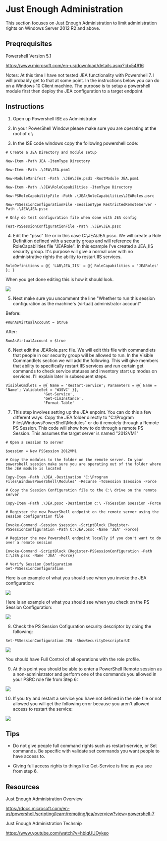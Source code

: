 # Just Enough Administration

This section focuses on Just Enough Administration to limit administration rights on Windows Server 2012 R2 and above. 

## Preqrequisites

Powershell Version 5.1

https://www.microsoft.com/en-us/download/details.aspx?id=54616

Notes: At this time I have not tested JEA functionality with Powershell 7. I will probably get to that at some point. In the instructions below you can do on a Windows 10 Client machine. The purpose is to setup a powershell module first then deploy the JEA configuration to a target endpoint.

## Instructions

1. Open up Powershell ISE as Administrator

2. In your PowerShell Window please make sure you are operating at the root of c:\

3. In the ISE code windows copy the following powershell code:

```
# Create a JEA Directory and module setup

New-Item -Path JEA -ItemType Directory

New-Item -Path .\JEA\JEA.psm1

New-ModuleManifest -Path .\JEA\JEA.psd1 -RootModule JEA.psm1

New-Item -Path .\JEA\RoleCapabilities -ItemType Directory

New-PSRoleCapabilityFile -Path .\JEA\RoleCapabilities\JEARoles.psrc

New-PSSessionConfigurationFile -SessionType RestrictedRemoteServer -Path .\JEA\JEA.pssc

# Only do test configuration file when done with JEA config

Test-PSSessionConfigurationFile -Path .\JEA\JEA.pssc
```

4. Edit the "pssc" file or in this case C:\JEA\JEA.pssc. We will create a Role Definition defined with a security group and will reference the RoleCapabilities file "JEARole". In this example I've created a JEA_IIS security group. It's purpose will give a normal user with no administrative rights the ability to restart IIS services. 

```
RoleDefinitions = @{ 'LAB\JEA_IIS' = @{ RoleCapabilities = 'JEARoles' }; }
```

When you get done editing this is how it should look.

![](https://github.com/rootsecdev/Microsoft-Blue-Forest/blob/master/Powershell/JEA/Screenshots/JEA1.PNG)

5. Next make sure you uncomment the line "Whether to run this session configuration as the machine's (virtual) administrator account"

Before:

```
#RunAsVirtualAccount = $true
```

After:

```
RunAsVirtualAccount = $true
```

6. Next edit the JEARole.psrc file. We will edit this file with commandlets that people in our security group will be allowed to run. In the Visible Commandlets section we will add the following. This will give members that ability to specifically restart IIS services and run certain get commands to check service statuses and inventory start up modes on services. I'll explain later in subsequent steps. 

```
VisibleCmdlets = @{ Name = 'Restart-Service'; Parameters = @{ Name = 'Name'; ValidateSet = 'W3SVC' }},
                 'Get-Service',
                 'Get-CimInstance',
                 'Format-Table'
```

7. This step involves setting up the JEA enpoint. You can do this a few different ways. Copy the JEA folder directly to "C:\Program Files\WindowsPowerShell\Modules" or do it remotely through a Remote PS Session. This code will show how to do through a remote PS Session. This assumes the target server is named "2012VM1"

```
# Open a session to server

$session = New PSSession 2012VM1

# Copy the modules to the folder on the remote server. In your powershell session make sure you are operating out of the folder where the JEA module is located

Copy-Item -Path .\JEA -Destination 'C:\Program Files\WindowsPowerShell\Modules' -Recurse -ToSession $session -Force

# Copy the Session Configuration file to the C:\ drive on the remote server

Copy-Item -Path .\JEA.pssc -Destination c:\ -ToSession $session -Force

# Register the new PowerShell endpoint on the remote server using the session configuration file

Invoke-Command -Session $session -ScriptBlock {Register-PSSessionConfiguration -Path C:\JEA.pssc -Name 'JEA' -Force}

# Register the new Powershell endpoint locally if you don't want to do over a remote session

Invoke-Command -ScriptBlock {Register-PSSessionConfiguration -Path C:\JEA.pssc -Name 'JEA' -Force}

# Verify Session Configuration 
Get-PSSessionConfiguration

```
Here is an example of what you should see when you invoke the JEA configuration:

![](https://github.com/rootsecdev/Microsoft-Blue-Forest/blob/master/Powershell/JEA/Screenshots/JEA2.PNG)

Here is an example of what you should see when you check on the PS Session Configuration:

![](https://github.com/rootsecdev/Microsoft-Blue-Forest/blob/master/Powershell/JEA/Screenshots/JEA4.PNG)

8. Check the PS Session Cofiguration security descriptor by doing the following:

```
Set-PSSessionConfiguration JEA -ShowSecurityDescriptorUI
```

![](https://github.com/rootsecdev/Microsoft-Blue-Forest/blob/master/Powershell/JEA/Screenshots/JEA3.PNG)

You should have Full Control of all operations with the role profile.

9. At this point you should be able to enter a PowerShell Remote session as a non-administrator and perform one of the commands you allowed in your PSRC role file from Step 6:

![](https://github.com/rootsecdev/Microsoft-Blue-Forest/blob/master/Powershell/JEA/Screenshots/JEA5.PNG)

10. If you try and restart a service you have not defined in the role file or not allowed you will get the following error because you aren't allowed access to restart the service: 

![](https://github.com/rootsecdev/Microsoft-Blue-Forest/blob/master/Powershell/JEA/Screenshots/JEA6.PNG)

## Tips

- Do not give people full command rights such as restart-service, or Set commands. Be specific with validate set commands you want people to have access to. 

- Giving full access rights to things like Get-Service is fine as you see from step 6. 

## Resources

Just Enough Administration Overview

https://docs.microsoft.com/en-us/powershell/scripting/learn/remoting/jea/overview?view=powershell-7

Just Enough Administration Techsnip

https://www.youtube.com/watch?v=hblqUUOykeo
